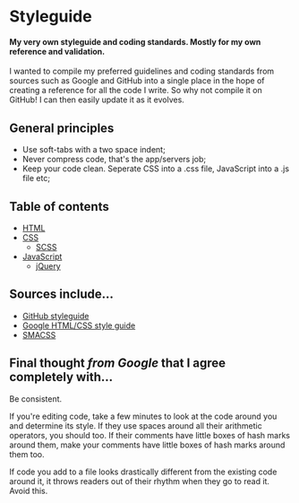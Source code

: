 # Styleguide

#### My very own styleguide and coding standards. Mostly for my own reference and validation.

I wanted to compile my preferred guidelines and coding standards from sources such as Google and GitHub into a single place in the hope of creating a reference for all the code I write.
So why not compile it on GitHub! I can then easily update it as it evolves.

## General principles

- Use soft-tabs with a two space indent;
- Never compress code, that's the app/servers job;
- Keep your code clean. Seperate CSS into a .css file, JavaScript into a .js file etc;

## Table of contents

- [HTML](html.md)
- [CSS](css.md)
  - [SCSS](scss.md)
- [JavaScript](javascript.md)
  - [jQuery](javascript-jquery.md)

## Sources include...

- [GitHub styleguide](https://github.com/styleguide/)
- [Google HTML/CSS style guide](http://google-styleguide.googlecode.com/svn/trunk/htmlcssguide.xml)
- [SMACSS](http://smacss.com/)


## Final thought *from Google* that I agree completely with...

Be consistent.

If you're editing code, take a few minutes to look at the code around you and determine its style.
If they use spaces around all their arithmetic operators, you should too.
If their comments have little boxes of hash marks around them, make your comments have little boxes of hash marks around them too.

If code you add to a file looks drastically different from the existing code around it, it throws readers out of their rhythm when they go to read it. Avoid this.
